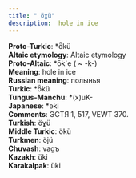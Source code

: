 ```yaml
---
title: " öɣü"
description:  hole in ice
---
```


<strong>Proto-Turkic</strong>:  *ȫkü<br>
<strong>Altaic etymology</strong>:  Altaic etymology<br>
<strong> Proto-Altaic</strong>:  *ōk`e ( ~ -k-)<br>
<strong>Meaning</strong>:  hole in ice<br>
<strong>Russian meaning</strong>:  полынья<br>
<strong>Turkic</strong>:  *ȫkü<br>
<strong>Tungus-Manchu</strong>:  *(x)uK-<br>
<strong>Japanese</strong>:  *ǝki<br>
<strong>Comments</strong>:  ЭСТЯ 1, 517, VEWT 370.<br>
<strong>Turkish</strong>:  öɣü<br>
<strong>Middle Turkic</strong>:  ökü<br>
<strong>Turkmen</strong>:  öjü<br>
<strong>Chuvash</strong>:  vagъ<br>
<strong>Kazakh</strong>:  üki<br>
<strong>Karakalpak</strong>:  üki<br>


